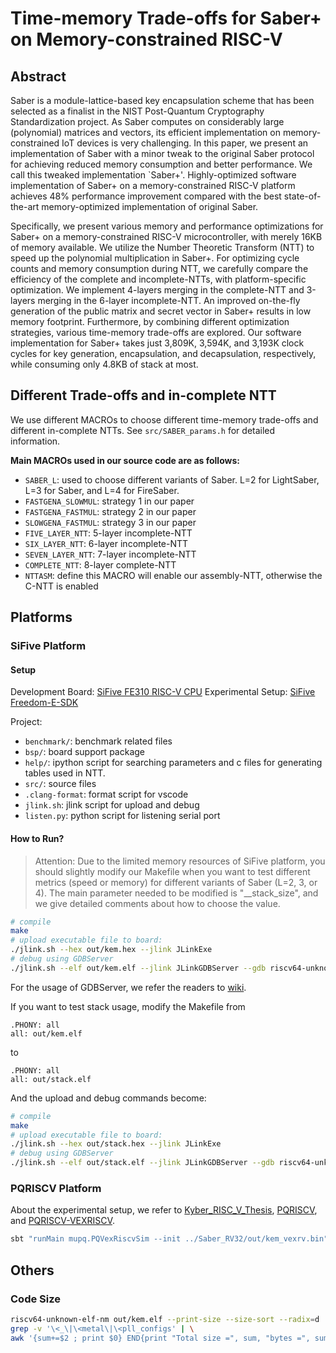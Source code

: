 # Time-memory Trade-offs for Saber+ on Memory-constrained RISC-V

## Abstract
  Saber is a module-lattice-based key encapsulation scheme that has been selected as a finalist in the NIST Post-Quantum Cryptography Standardization project. As Saber computes on considerably large (polynomial) matrices and vectors, its efficient implementation on memory-constrained IoT devices is very challenging. In this paper, we present an implementation of Saber with a minor tweak to the original Saber protocol for achieving reduced memory consumption and better performance. We call this tweaked implementation `Saber+'. Highly-optimized software implementation of Saber+ on a memory-constrained RISC-V platform achieves 48\% performance improvement compared with the best state-of-the-art memory-optimized implementation of original Saber.
  
  Specifically, we present various memory and performance optimizations for Saber+ on a memory-constrained RISC-V microcontroller, with merely 16KB of memory available. We utilize the Number Theoretic Transform (NTT) to speed up the polynomial multiplication in Saber+. For optimizing cycle counts and memory consumption during NTT, we carefully compare the efficiency of the complete and incomplete-NTTs, with platform-specific optimization. We implement 4-layers merging in the complete-NTT and 3-layers merging in the 6-layer incomplete-NTT. An improved on-the-fly generation of the public matrix and secret vector in Saber+ results in low memory footprint. Furthermore, by combining different optimization strategies, various time-memory trade-offs are explored. Our software implementation for Saber+ takes just 3,809K, 3,594K, and 3,193K clock cycles for key generation, encapsulation, and decapsulation, respectively, while consuming only 4.8KB of stack at most.
  
## Different Trade-offs and in-complete NTT 

We use different MACROs to choose different time-memory trade-offs and different in-complete NTTs. See `src/SABER_params.h` for detailed information.

**Main MACROs used in our source code are as follows:**

* `SABER_L`: used to choose different variants of Saber. L=2 for LightSaber, L=3 for Saber, and L=4 for FireSaber.
* `FASTGENA_SLOWMUL`: strategy 1 in our paper
* `FASTGENA_FASTMUL`: strategy 2 in our paper
* `SLOWGENA_FASTMUL`: strategy 3 in our paper
* `FIVE_LAYER_NTT`: 5-layer incomplete-NTT
* `SIX_LAYER_NTT`: 6-layer incomplete-NTT
* `SEVEN_LAYER_NTT`: 7-layer incomplete-NTT
* `COMPLETE_NTT`: 8-layer complete-NTT
* `NTTASM`: define this MACRO will enable our assembly-NTT, otherwise the C-NTT is enabled

## Platforms
### SiFive Platform

#### Setup

Development Board: [SiFive FE310 RISC-V CPU](https://www.sifive.com/boards/hifive1-rev-b)
Experimental Setup: [SiFive Freedom-E-SDK](https://github.com/sifive/freedom-e-sdk)

Project:

* `benchmark/`: benchmark related files
* `bsp/`: board support package
* `help/`: ipython script for searching parameters and c files for generating tables used in NTT.
* `src/`: source files
* `.clang-format`: format script for vscode
* `jlink.sh`: jlink script for upload and debug
* `listen.py`: python script for listening serial port

#### How to Run?

> Attention: Due to the limited memory resources of SiFive platform, you should slightly modify our Makefile when you want to test different metrics (speed or memory) for different variants of Saber (L=2, 3, or 4). The main parameter needed to be modified is "__stack_size", and we give detailed comments about how to choose the value.

```bash
# compile
make
# upload executable file to board:
./jlink.sh --hex out/kem.hex --jlink JLinkExe
# debug using GDBServer
./jlink.sh --elf out/kem.elf --jlink JLinkGDBServer --gdb riscv64-unknown-elf-gdb
```

For the usage of GDBServer, we refer the readers to [wiki](https://wiki.segger.com/J-Link_GDB_Server).

If you want to test stack usage, modify the Makefile from
```
.PHONY: all
all: out/kem.elf
```
to 

```
.PHONY: all
all: out/stack.elf
```
And the upload and debug commands become:
```bash
# compile
make
# upload executable file to board:
./jlink.sh --hex out/stack.hex --jlink JLinkExe
# debug using GDBServer
./jlink.sh --elf out/stack.elf --jlink JLinkGDBServer --gdb riscv64-unknown-elf-gdb
```

### PQRISCV Platform

About the experimental setup, we refer to [Kyber_RISC_V_Thesis](https://github.com/denigreco/Kyber_RISC_V_Thesis), [PQRISCV](https://github.com/mupq/pqriscv), and [PQRISCV-VEXRISCV](https://github.com/mupq/pqriscv-vexriscv).

```bash
sbt "runMain mupq.PQVexRiscvSim --init ../Saber_RV32/out/kem_vexrv.bin"
```
## Others

### Code Size

```bash
riscv64-unknown-elf-nm out/kem.elf --print-size --size-sort --radix=d | \
grep -v '\<_\|\<metal\|\<pll_configs' | \
awk '{sum+=$2 ; print $0} END{print "Total size =", sum, "bytes =", sum/1024, "kB"}'
```